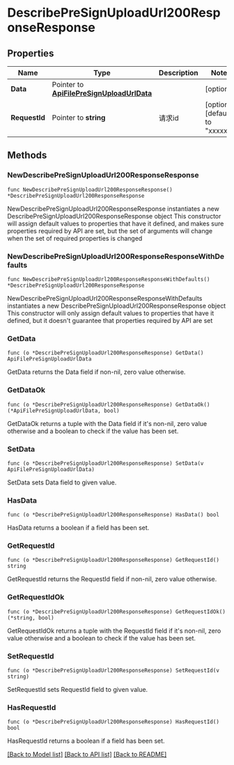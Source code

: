 # DescribePreSignUploadUrl200ResponseResponse

## Properties

Name | Type | Description | Notes
------------ | ------------- | ------------- | -------------
**Data** | Pointer to [**ApiFilePreSignUploadUrlData**](ApiFilePreSignUploadUrlData.md) |  | [optional] 
**RequestId** | Pointer to **string** | 请求id | [optional] [default to "xxxxx"]

## Methods

### NewDescribePreSignUploadUrl200ResponseResponse

`func NewDescribePreSignUploadUrl200ResponseResponse() *DescribePreSignUploadUrl200ResponseResponse`

NewDescribePreSignUploadUrl200ResponseResponse instantiates a new DescribePreSignUploadUrl200ResponseResponse object
This constructor will assign default values to properties that have it defined,
and makes sure properties required by API are set, but the set of arguments
will change when the set of required properties is changed

### NewDescribePreSignUploadUrl200ResponseResponseWithDefaults

`func NewDescribePreSignUploadUrl200ResponseResponseWithDefaults() *DescribePreSignUploadUrl200ResponseResponse`

NewDescribePreSignUploadUrl200ResponseResponseWithDefaults instantiates a new DescribePreSignUploadUrl200ResponseResponse object
This constructor will only assign default values to properties that have it defined,
but it doesn't guarantee that properties required by API are set

### GetData

`func (o *DescribePreSignUploadUrl200ResponseResponse) GetData() ApiFilePreSignUploadUrlData`

GetData returns the Data field if non-nil, zero value otherwise.

### GetDataOk

`func (o *DescribePreSignUploadUrl200ResponseResponse) GetDataOk() (*ApiFilePreSignUploadUrlData, bool)`

GetDataOk returns a tuple with the Data field if it's non-nil, zero value otherwise
and a boolean to check if the value has been set.

### SetData

`func (o *DescribePreSignUploadUrl200ResponseResponse) SetData(v ApiFilePreSignUploadUrlData)`

SetData sets Data field to given value.

### HasData

`func (o *DescribePreSignUploadUrl200ResponseResponse) HasData() bool`

HasData returns a boolean if a field has been set.

### GetRequestId

`func (o *DescribePreSignUploadUrl200ResponseResponse) GetRequestId() string`

GetRequestId returns the RequestId field if non-nil, zero value otherwise.

### GetRequestIdOk

`func (o *DescribePreSignUploadUrl200ResponseResponse) GetRequestIdOk() (*string, bool)`

GetRequestIdOk returns a tuple with the RequestId field if it's non-nil, zero value otherwise
and a boolean to check if the value has been set.

### SetRequestId

`func (o *DescribePreSignUploadUrl200ResponseResponse) SetRequestId(v string)`

SetRequestId sets RequestId field to given value.

### HasRequestId

`func (o *DescribePreSignUploadUrl200ResponseResponse) HasRequestId() bool`

HasRequestId returns a boolean if a field has been set.


[[Back to Model list]](../README.md#documentation-for-models) [[Back to API list]](../README.md#documentation-for-api-endpoints) [[Back to README]](../README.md)


